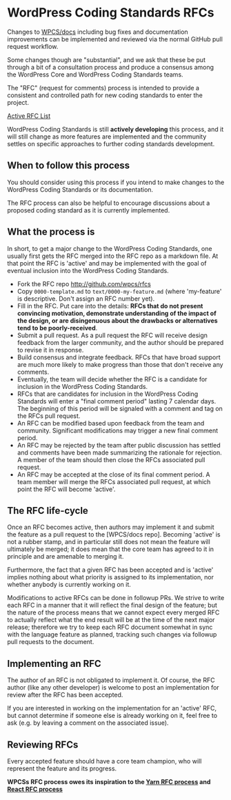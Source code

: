 # WordPress Coding Standards RFCs

Changes to [WPCS/docs] including bug fixes and documentation improvements 
can be implemented and reviewed via the normal GitHub pull request workflow.

Some changes though are "substantial", and we ask that these be put
through a bit of a consultation process and produce a consensus among the 
WordPress Core and WordPress Coding Standards teams.

The "RFC" (request for comments) process is intended to provide a
consistent and controlled path for new coding standards to enter the project.

[Active RFC List](https://github.com/WordPress-Coding-Standards/rfcs/pulls)

WordPress Coding Standards is still **actively developing** this process, and 
it will still change as more features are implemented and the community settles 
on specific approaches to further coding standards development.

## When to follow this process

You should consider using this process if you intend to make changes to 
the WordPress Coding Standards or its documentation. 

The RFC process can also be helpful to encourage discussions about a proposed
coding standard as it is currently implemented.

## What the process is

In short, to get a major change to the WordPress Coding Standards, one usually 
first gets the RFC merged into the RFC repo as a markdown file. At that point 
the RFC is 'active' and may be implemented with the goal of eventual inclusion
into the WordPress Coding Standards.

* Fork the RFC repo http://github.com/wpcs/rfcs
* Copy `0000-template.md` to `text/0000-my-feature.md` (where
'my-feature' is descriptive. Don't assign an RFC number yet).
* Fill in the RFC. Put care into the details: **RFCs that do not
present convincing motivation, demonstrate understanding of the
impact of the design, or are disingenuous about the drawbacks or
alternatives tend to be poorly-received**.
* Submit a pull request. As a pull request the RFC will receive design
feedback from the larger community, and the author should be prepared
to revise it in response.
* Build consensus and integrate feedback. RFCs that have broad support
are much more likely to make progress than those that don't receive any
comments.
* Eventually, the team will decide whether the RFC is a candidate
for inclusion in the WordPress Coding Standards.
* RFCs that are candidates for inclusion in the WordPress Coding Standards 
will enter a "final comment period" lasting 7 calendar days. The beginning 
of this period will be signaled with a comment and tag on the RFCs pull request.
* An RFC can be modified based upon feedback from the team and community.
Significant modifications may trigger a new final comment period.
* An RFC may be rejected by the team after public discussion has settled
and comments have been made summarizing the rationale for rejection. A member of
the team should then close the RFCs associated pull request.
* An RFC may be accepted at the close of its final comment period. A team
member will merge the RFCs associated pull request, at which point the RFC will
become 'active'.

## The RFC life-cycle

Once an RFC becomes active, then authors may implement it and submit the
feature as a pull request to the [WPCS/docs repo]. Becoming 'active' is 
not a rubber stamp, and in particular still does not mean the feature will 
ultimately be merged; it does mean that the core team has agreed to it in 
principle and are amenable to merging it.

Furthermore, the fact that a given RFC has been accepted and is
'active' implies nothing about what priority is assigned to its
implementation, nor whether anybody is currently working on it.

Modifications to active RFCs can be done in followup PRs. We strive
to write each RFC in a manner that it will reflect the final design of
the feature; but the nature of the process means that we cannot expect
every merged RFC to actually reflect what the end result will be at
the time of the next major release; therefore we try to keep each RFC
document somewhat in sync with the language feature as planned,
tracking such changes via followup pull requests to the document.

## Implementing an RFC

The author of an RFC is not obligated to implement it. Of course, the
RFC author (like any other developer) is welcome to post an
implementation for review after the RFC has been accepted.

If you are interested in working on the implementation for an 'active'
RFC, but cannot determine if someone else is already working on it,
feel free to ask (e.g. by leaving a comment on the associated issue).

## Reviewing RFCs

Every accepted feature should have a core team champion, who will 
represent the feature and its progress.

**WPCSs RFC process owes its inspiration to the [Yarn RFC process] and [React RFC process]**

[Yarn RFC process]: https://github.com/yarnpkg/rfcs
[React RFC process]: https://github.com/reactjs/rfcs
[WPCS/docs]: https://github.com/WordPress-Coding-Standards/docs
